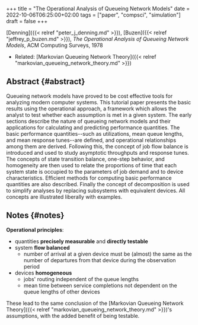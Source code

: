 +++
title = "The Operational Analysis of Queueing Network Models"
date = 2022-10-06T06:25:00+02:00
tags = ["paper", "compsci", "simulation"]
draft = false
+++

[Denning]({{< relref "peter_j_denning.md" >}}), [Buzen]({{< relref "jeffrey_p_buzen.md" >}}), _The Operational Analysis of Queueing Network Models_, ACM Computing Surveys, 1978

-   Related: [Markovian Queueing Network Theory]({{< relref "markovian_queueing_network_theory.md" >}})


## Abstract {#abstract}

Queueing network models have proved to be cost effective tools for analyzing modern computer systems. This tutorial paper presents the basic results using the operational approach, a framework which allows the analyst to test whether each assumption is met in a given system.
The early sections describe the nature of queueing network models and their applications for calculating and predicting performance quantities. The basic performance quantities--such as utilizations, mean queue lengths, and mean response tunes--are defined, and operational relationships among them are derived.
Following this, the concept of job flow balance is introduced and used to study asymptotic throughputs and response tunes. The concepts of state transition balance, one-step behavior, and homogeneity are then used to relate the proportions of time that each system state is occupied to the parameters of job demand and to device characteristics.
Efficient methods for computing basic performance quantities are also described. Finally the concept of decomposition is used to simplify analyses by replacing subsystems with equivalent devices. All concepts are illustrated liberally with examples.


## Notes {#notes}

**Operational principles**:

-   quantities **precisely measurable** and **directly testable**
-   system **flow balanced**
    -   number of arrival at a given device must be (almost) the same as the number of departures from that device during the observation period
-   devices **homogeneous**
    -   jobs' routing independent of the queue lengths
    -   mean time between service completions not dependent on the queue lengths of other devices

These lead to the same conclusion of the [Markovian Queueing Network Theory]({{< relref "markovian_queueing_network_theory.md" >}})'s assumptions, with the added benefit of being testable.
